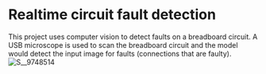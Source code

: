 # Realtime circuit fault detection
This project uses computer vision to detect faults on a breadboard circuit.
A USB microscope is used to scan the breadboard circuit and the model would detect 
the input image for faults (connections that are faulty).
![S__9748514](https://github.com/chris199713/Power_electronics_fault_detection/assets/53930769/8dc4b2b4-515b-40f8-98b3-91c3c94aad88)
